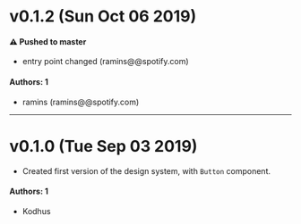 # v0.1.2 (Sun Oct 06 2019)

#### ⚠️  Pushed to master

- entry point changed  (ramins@@spotify.com)

#### Authors: 1

- ramins (ramins@@spotify.com)

---

# v0.1.0 (Tue Sep 03 2019)

- Created first version of the design system, with `Button` component.

#### Authors: 1

- Kodhus
